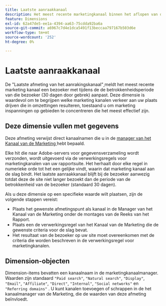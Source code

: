 ```yaml
---
title: Laatste aanraakkanaal
description: Het meest recente marketingkanaal binnen het aflopen van de betrokkenheid van de bezoeker.
feature: Dimensions
exl-id: 62a47de5-ee1a-4394-aa63-75cdda92ba6a
source-git-commit: a6967c7d4e1dca5491f13beccaa797167b503d6e
workflow-type: tm+mt
source-wordcount: '252'
ht-degree: 0%

---
```


# Laatste aanraakkanaal

De &quot;Laatste afmeting van het aanrakingskanaal&quot;[ ](overview.md) meldt het meest recente marketing kanaal een bezoeker met tijdens de de betrokkenheidsperiode van die bezoeker (30 dagen door gebrek) aanpast. Deze dimensie is waardevol om te begrijpen welke marketing kanalen verkeer aan uw plaats drijven die in omzettingen resulteren, toestaand u om marketing inspanningen op gebieden te concentreren die het meest effectief zijn.

## Deze dimensie vullen met gegevens

Deze afmeting verwijst direct kanaalnamen die u in de [ manager van het Kanaal van de Marketing ](/help/admin/tools/manage-rs/edit-settings/marketing-channels/c-channels.md) hebt bepaald.

Elke hit die naar Adobe-servers voor gegevensverzameling wordt verzonden, wordt uitgevoerd via de verwerkingsregels voor marketingkanalen van uw rapportsuite. Het herhaalt door elke regel in numerieke orde tot het een gelijke vindt, waarin dat marketing kanaal aan de slag bindt. Het laatste aanraakkanaal blijft bij de bezoeker aanwezig totdat deze de site niet langer bezoekt dan de periode van de betrokkenheid van de bezoeker (standaard 30 dagen).

Als u deze dimensie op een specifieke waarde wilt plaatsen, zijn de volgende stappen vereist:

* Plaats het gewenste afmetingspunt als kanaal in de Manager van het Kanaal van de Marketing onder de montages van de Reeks van het Rapport.
* Plaats een de verwerkingsregel van het Kanaal van de Marketing die de gewenste criteria voor de slag bevat.
* Het resultaat van de bezoeker op uw site moet overeenkomen met de criteria die worden beschreven in de verwerkingsregel voor marketingkanalen.

## Dimension-objecten

Dimension-items bevatten een kanaalnaam in de marketingkanaalmanager. Waarden zijn standaard `"Paid search"`, `"Natural search"`, `"Display"`, `"Email"`, `"Affiliate"`, `"Direct"`, `"Internal"`, `"Social networks"` en `"Referring domains"` . U kunt kanalen toevoegen of schrappen in de het kanaalmanager van de Marketing, die de waarden van deze afmeting beïnvloedt.

